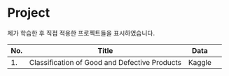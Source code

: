 # Project
제가 학습한 후 직접 적용한 프로젝트들을 표시하였습니다.

|No.|Title|Data||
|--|---|---|---|
|1.|Classification of Good and Defective Products|Kaggle||
